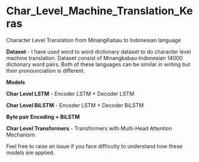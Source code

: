# Char_Level_Machine_Translation_Keras

Character Level Translation from MinangKabau to Indonesian language

**Dataset** - I have used word to word dictionary dataset to do character level machine translation. Dataset consist of Minangkabau-Indonesian 14000 dictionary word pairs. Both of
these languages can be similar in writing but their pronounciation is different.


**Models**

 **Char Level LSTM** - Encoder LSTM + Decoder LSTM

 **Char Level BiLSTM** - Encoder LSTM + Decoder BiLSTM

 **Byte pair Encoding + BiLSTM** 

 **Char Level Transformers** - Transformers with Multi-Head Attention Mechanism.

Feel free to raise an issue if you face difficulty to understand how these models are applied.
